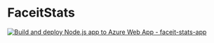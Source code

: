 # FaceitStats

[![Build and deploy Node.js app to Azure Web App - faceit-stats-app](https://github.com/lukasz-sajna/faceit-stat-app/actions/workflows/main_faceit-stats-app.yml/badge.svg?branch=main)](https://github.com/lukasz-sajna/faceit-stat-app/actions/workflows/main_faceit-stats-app.yml)

